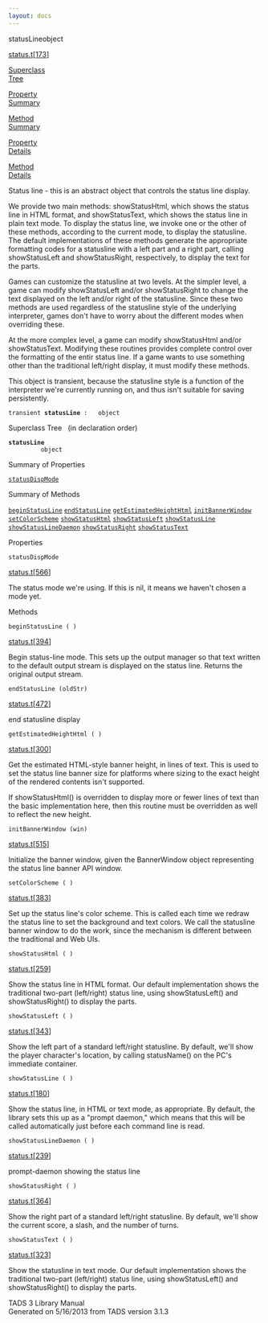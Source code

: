 ```yaml
---
layout: docs
---
```

<span class="title">statusLine</span><span class="type">object</span>

[status.t](../file/status.t.html)\[[173](../source/status.t.html#173)\]

[Superclass  
Tree](#_SuperClassTree_)

[Property  
Summary](#_PropSummary_)

[Method  
Summary](#_MethodSummary_)

[Property  
Details](#_Properties_)

[Method  
Details](#_Methods_)



Status line - this is an abstract object that controls the status line
display.

We provide two main methods: showStatusHtml, which shows the status line
in HTML format, and showStatusText, which shows the status line in plain
text mode. To display the status line, we invoke one or the other of
these methods, according to the current mode, to display the statusline.
The default implementations of these methods generate the appropriate
formatting codes for a statusline with a left part and a right part,
calling showStatusLeft and showStatusRight, respectively, to display the
text for the parts.

Games can customize the statusline at two levels. At the simpler level,
a game can modify showStatusLeft and/or showStatusRight to change the
text displayed on the left and/or right of the statusline. Since these
two methods are used regardless of the statusline style of the
underlying interpreter, games don't have to worry about the different
modes when overriding these.

At the more complex level, a game can modify showStatusHtml and/or
showStatusText. Modifying these routines provides complete control over
the formatting of the entir status line. If a game wants to use
something other than the traditional left/right display, it must modify
these methods.

This object is transient, because the statusline style is a function of
the interpreter we're currently running on, and thus isn't suitable for
saving persistently.

`transient `**`statusLine`**` :   object`



<span id="_SuperClassTree_"></span>



<span class="hdln">Superclass Tree</span>   (in declaration order)



**`statusLine`**  
`         object`  
<span id="_PropSummary_"></span>



<span class="hdln">Summary of Properties</span>  



[`statusDispMode`](#statusDispMode)

<span id="_MethodSummary_"></span>



<span class="hdln">Summary of Methods</span>  



[`beginStatusLine`](#beginStatusLine) [`endStatusLine`](#endStatusLine) [`getEstimatedHeightHtml`](#getEstimatedHeightHtml) [`initBannerWindow`](#initBannerWindow) [`setColorScheme`](#setColorScheme) [`showStatusHtml`](#showStatusHtml) [`showStatusLeft`](#showStatusLeft) [`showStatusLine`](#showStatusLine) [`showStatusLineDaemon`](#showStatusLineDaemon) [`showStatusRight`](#showStatusRight) [`showStatusText`](#showStatusText)

<span id="_Properties_"></span>



<span class="hdln">Properties</span>  



<span id="statusDispMode"></span>

`statusDispMode`

[status.t](../file/status.t.html)\[[566](../source/status.t.html#566)\]



The status mode we're using. If this is nil, it means we haven't chosen
a mode yet.



<span id="_Methods_"></span>



<span class="hdln">Methods</span>  



<span id="beginStatusLine"></span>

`beginStatusLine ( )`

[status.t](../file/status.t.html)\[[394](../source/status.t.html#394)\]



Begin status-line mode. This sets up the output manager so that text
written to the default output stream is displayed on the status line.
Returns the original output stream.



<span id="endStatusLine"></span>

`endStatusLine (oldStr)`

[status.t](../file/status.t.html)\[[472](../source/status.t.html#472)\]



end statusline display



<span id="getEstimatedHeightHtml"></span>

`getEstimatedHeightHtml ( )`

[status.t](../file/status.t.html)\[[300](../source/status.t.html#300)\]



Get the estimated HTML-style banner height, in lines of text. This is
used to set the status line banner size for platforms where sizing to
the exact height of the rendered contents isn't supported.

If showStatusHtml() is overridden to display more or fewer lines of text
than the basic implementation here, then this routine must be overridden
as well to reflect the new height.



<span id="initBannerWindow"></span>

`initBannerWindow (win)`

[status.t](../file/status.t.html)\[[515](../source/status.t.html#515)\]



Initialize the banner window, given the BannerWindow object representing
the status line banner API window.



<span id="setColorScheme"></span>

`setColorScheme ( )`

[status.t](../file/status.t.html)\[[383](../source/status.t.html#383)\]



Set up the status line's color scheme. This is called each time we
redraw the status line to set the background and text colors. We call
the statusline banner window to do the work, since the mechanism is
different between the traditional and Web UIs.



<span id="showStatusHtml"></span>

`showStatusHtml ( )`

[status.t](../file/status.t.html)\[[259](../source/status.t.html#259)\]



Show the status line in HTML format. Our default implementation shows
the traditional two-part (left/right) status line, using
showStatusLeft() and showStatusRight() to display the parts.



<span id="showStatusLeft"></span>

`showStatusLeft ( )`

[status.t](../file/status.t.html)\[[343](../source/status.t.html#343)\]



Show the left part of a standard left/right statusline. By default,
we'll show the player character's location, by calling statusName() on
the PC's immediate container.



<span id="showStatusLine"></span>

`showStatusLine ( )`

[status.t](../file/status.t.html)\[[180](../source/status.t.html#180)\]



Show the status line, in HTML or text mode, as appropriate. By default,
the library sets this up as a "prompt daemon," which means that this
will be called automatically just before each command line is read.



<span id="showStatusLineDaemon"></span>

`showStatusLineDaemon ( )`

[status.t](../file/status.t.html)\[[239](../source/status.t.html#239)\]



prompt-daemon showing the status line



<span id="showStatusRight"></span>

`showStatusRight ( )`

[status.t](../file/status.t.html)\[[364](../source/status.t.html#364)\]



Show the right part of a standard left/right statusline. By default,
we'll show the current score, a slash, and the number of turns.



<span id="showStatusText"></span>

`showStatusText ( )`

[status.t](../file/status.t.html)\[[323](../source/status.t.html#323)\]



Show the statusline in text mode. Our default implementation shows the
traditional two-part (left/right) status line, using showStatusLeft()
and showStatusRight() to display the parts.





TADS 3 Library Manual  
Generated on 5/16/2013 from TADS version 3.1.3


